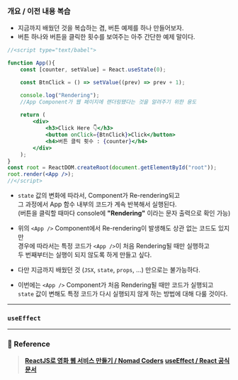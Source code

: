 
### 개요 / 이전 내용 복습

- 지금까지 배웠던 것을 복습하는 겸, 버튼 예제를 하나 만들어보자.
- 버튼 하나와 버튼을 클릭한 횟수를 보여주는 아주 간단한 예제 말이다.

``` jsx
//<script type="text/babel">

function App(){
	const [counter, setValue] = React.useState(0);

	const BtnClick = () => setValue((prev) => prev + 1);

	console.log("Rendering"); 
	//App Component가 웹 페이지에 랜더링됐다는 것을 알려주기 위한 용도
	
	return (
		<div>
			<h3>Click Here 👇</h3>
			<button onClick={BtnClick}>Click</button>
			<h4>버튼 클릭 횟수 : {counter}</h4>
		</div>
	);
}
const root = ReactDOM.createRoot(document.getElementById("root"));
root.render(<App />);
//</script>
```

- `state` 값의 변화에 따라서, Component가 Re-rendering되고 <br/>
	그 과정에서 App 함수 내부의 코드가 계속 반복해서 실행된다.  <br/>
	(버튼을 클릭할 때마다 console에 **"Rendering"** 이라는 문자 출력으로 확인 가능)

- 위의 `<App />` Component에서 Re-rendering이 발생해도 상관 없는 코드도 있지만 <br/>
	경우에 따라서는 특정 코드가 `<App />`이 처음 Rendering될 때만 실행하고 <br/>
	두 번째부터는 실행이 되지 않도록 하게 만들고 싶다.

- 다만 지금까지 배웠던 것 (`JSX`, `state`, `props`, ...) 만으로는 불가능하다.

- 이번에는 `<App />` Component가 처음 Rendering될 때만 코드가 실행되고 <br/>
	`state` 값이 변해도 특정 코드가 다시 실행되지 않게 하는 방법에 대해 다룰 것이다.

---

### `useEffect`

---

### 📔 Reference

> **[ReactJS로 영화 웹 서비스 만들기 / Nomad Coders](https://nomadcoders.co/react-for-beginners/lobby)**
> **[useEffect / React 공식 문서](https://ko.legacy.reactjs.org/docs/hooks-reference.html#useeffect)**

